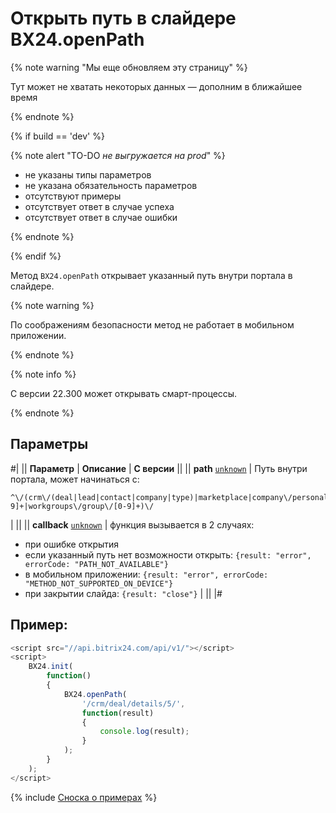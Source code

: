 # Открыть путь в слайдере BX24.openPath

{% note warning "Мы еще обновляем эту страницу" %}

Тут может не хватать некоторых данных — дополним в ближайшее время

{% endnote %}

{% if build == 'dev' %}

{% note alert "TO-DO _не выгружается на prod_" %}

- не указаны типы параметров
- не указана обязательность параметров
- отсутствуют примеры
- отсутствует ответ в случае успеха
- отсутствует ответ в случае ошибки

{% endnote %}

{% endif %}

Метод `BX24.openPath` открывает указанный путь внутри портала в слайдере.

{% note warning %}

По соображениям безопасности метод не работает в мобильном приложении.

{% endnote %}

{% note info %}

С версии 22.300 может открывать смарт-процессы.

{% endnote %}

## Параметры

#|
|| **Параметр** | **Описание** | **С версии** ||
|| **path**
[`unknown`](../../../api-reference/data-types.md) | Путь внутри портала, может начинаться с: 
```
^\/(crm\/(deal|lead|contact|company|type)|marketplace|company\/personal\/user\/[0-9]+|workgroups\/group\/[0-9]+)\/
```
 | ||
|| **callback**
[`unknown`](../../../api-reference/data-types.md) | функция вызывается в 2 случаях:
- при ошибке открытия
- если указанный путь нет возможности открыть: `{result: "error", errorCode: "PATH_NOT_AVAILABLE"}`
- в мобильном приложении: `{result: "error", errorCode: "METHOD_NOT_SUPPORTED_ON_DEVICE"}`
- при закрытии слайда: `{result: "close"}` | ||
|#

## Пример:

```js
<script src="//api.bitrix24.com/api/v1/"></script>
<script>
    BX24.init(
        function()
        {
            BX24.openPath(
                '/crm/deal/details/5/',
                function(result)
                {
                    console.log(result);
                }
            );
        }
    );
</script>
```

{% include [Сноска о примерах](../../../_includes/examples.md) %}